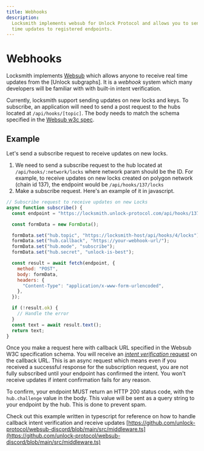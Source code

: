 ```yaml
---
title: Webhooks
description:
  Locksmith implements websub for Unlock Protocol and allows you to send real
  time updates to registered endpoints.
---
```


# Webhooks

Locksmith implements [Websub](https://www.w3.org/TR/websub) which allows anyone to receive real time updates from the [Unlock subgraphs]. It is a _webhook_ system which many developers will be familiar with with built-in intent verification.

Currently, locksmith support sending updates on new locks and keys. To subscribe, an application will need to send a post request to the hubs located at `/api/hooks/[topic]`. The body needs to match the schema specified in the [Websub w3c spec](https://www.w3.org/TR/websub/#x5-1-subscriber-sends-subscription-request).

## Example

Let's send a subscribe request to receive updates on new locks.

1. We need to send a subscribe request to the hub located at `/api/hooks/:network/locks` where network param should be the ID. For example, to receive updates on new locks created on polygon network (chain id 137), the endpoint would be `/api/hooks/137/locks`
2. Make a subscribe request. Here's an example of it in javascript.

```javascript
// Subscribe request to receive updates on new Locks
async function subscribe() {
  const endpoint = "https://locksmith.unlock-protocol.com/api/hooks/137/locks";

  const formData = new FormData();

  formData.set("hub.topic", "https://locksmith-host/api/hooks/4/locks");
  formData.set("hub.callback", "https://your-webhook-url/");
  formData.set("hub.mode", "subscribe");
  formData.set("hub.secret", "unlock-is-best");

  const result = await fetch(endpoint, {
    method: "POST",
    body: formData,
    headers: {
      "Content-Type": "application/x-www-form-urlencoded",
    },
  });

  if (!result.ok) {
    // Handle the error
  }
  const text = await result.text();
  return text;
}
```

Once you make a request here with callback URL specified in the Websub W3C specification schema. You will receive an [_intent verification_ request](https://www.w3.org/TR/websub/#x5-3-hub-verifies-intent-of-the-subscriber) on the callback URL. This is an async request which means even if you received a successful response for the subscription request, you are not fully subscribed until your endpoint has confirmed the intent. You won't receive updates if intent confirmation fails for any reason.

To confirm, your endpoint MUST return an HTTP 200 status code, with the `hub.challenge` value in the body. This value will be sent as a query string to your endpoint by the hub. This is done to prevent spam.

Check out this example written in typescript for reference on how to handle callback intent verification and receive updates [https://github.com/unlock-protocol/websub-discord/blob/main/src/middleware.ts](https://github.com/unlock-protocol/websub-discord/blob/main/src/middleware.ts)
